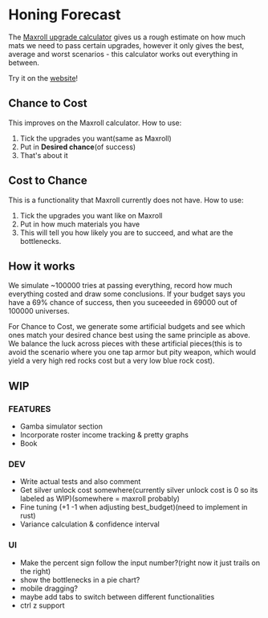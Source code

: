 # Honing Forecast

The [Maxroll upgrade calculator](https://maxroll.gg/lost-ark/upgrade-calculator) gives us a rough estimate on how much mats we need to pass certain upgrades, however it only gives the best, average and worst scenarios - this calculator works out everything in between.

Try it on the [website](https://kenivia.github.io/Honing-Forecast/)!

## Chance to Cost

This improves on the Maxroll calculator. How to use:

1. Tick the upgrades you want(same as Maxroll)
2. Put in **Desired chance**(of success)
3. That's about it

## Cost to Chance

This is a functionality that Maxroll currently does not have. How to use:

1. Tick the upgrades you want like on Maxroll
2. Put in how much materials you have
3. This will tell you how likely you are to succeed, and what are the bottlenecks.

## How it works

We simulate ~100000 tries at passing everything, record how much everything costed and draw some conclusions. If your budget says you have a 69% chance of success, then you suceeeded in 69000 out of 100000 universes.

For Chance to Cost, we generate some artificial budgets and see which ones match your desired chance best using the same principle as above. We balance the luck across pieces with these artificial pieces(this is to avoid the scenario where you one tap armor but pity weapon, which would yield a very high red rocks cost but a very low blue rock cost).

## WIP

### FEATURES

- Gamba simulator section
- Incorporate roster income tracking & pretty graphs
- Book

### DEV

- Write actual tests and also comment
- Get silver unlock cost somewhere(currently silver unlock cost is 0 so its labeled as WIP)(somewhere = maxroll probably)
- Fine tuning (+1 -1 when adjusting best_budget)(need to implement in rust)
- Variance calculation & confidence interval

### UI

- Make the percent sign follow the input number?(right now it just trails on the right)
- show the bottlenecks in a pie chart?
- mobile dragging?
- maybe add tabs to switch between different functionalities
- ctrl z support
